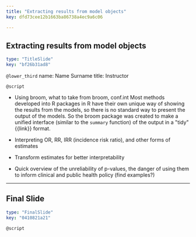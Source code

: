 ```yaml
---
title: "Extracting results from model objects"
key: dfd73cee12b1663ba86738a4ec9a6c06

---
```

## Extracting results from model objects

```yaml
type: "TitleSlide"
key: "bf26b31ad8"
```

`@lower_third`
name: Name Surname
title: Instructor


`@script`

- Using broom, what to take from broom, conf.int
Most methods developed into R packages in R have their own unique way of showing
the results from the models, so there is no standard way to present the output of
the models. So the broom package was created to make a unified interface
(similar to the `summary` function) of the output in a "tidy" {{link}} format.

- Interpreting OR, RR, IRR (incidence risk ratio), and other forms of estimates
- Transform estimates for better interpretability
- Quick overview of the unreliability of p-values, the danger of using them to
inform clinical and public health policy (find examples?)

---
## Final Slide

```yaml
type: "FinalSlide"
key: "0410821a21"
```

`@script`


